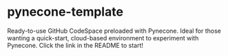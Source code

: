 # pynecone-template
Ready-to-use GitHub CodeSpace preloaded with Pynecone. Ideal for those wanting a quick-start, cloud-based environment to experiment with Pynecone. Click the link in the README to start!
